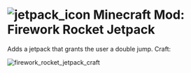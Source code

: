 # ![jetpack_icon](https://github.com/luccaPossamai/FireworkRocketJetpackMod-FORGE/assets/110493821/8be8057a-7066-4205-8624-192b9a631ac2) Minecraft Mod: Firework Rocket Jetpack   
Adds a jetpack that grants the user a double jump.
  Craft:
  
![firework_rocket_jetpack_craft](https://github.com/luccaPossamai/FireworkRocketJetpackMod-FORGE/assets/110493821/74ad680b-9546-41a7-b21e-ad31e5e9f24b)
